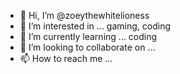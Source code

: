 - 👋 Hi, I’m @zoeythewhitelioness
- 👀 I’m interested in ... gaming, coding
- 🌱 I’m currently learning ... coding
- 💞️ I’m looking to collaborate on ... 
- 📫 How to reach me ...

<!---
zoeythewhitelioness/zoeythewhitelioness is a ✨ special ✨ repository because its `README.md` (this file) appears on your GitHub profile.
You can click the Preview link to take a look at your changes.
--->
